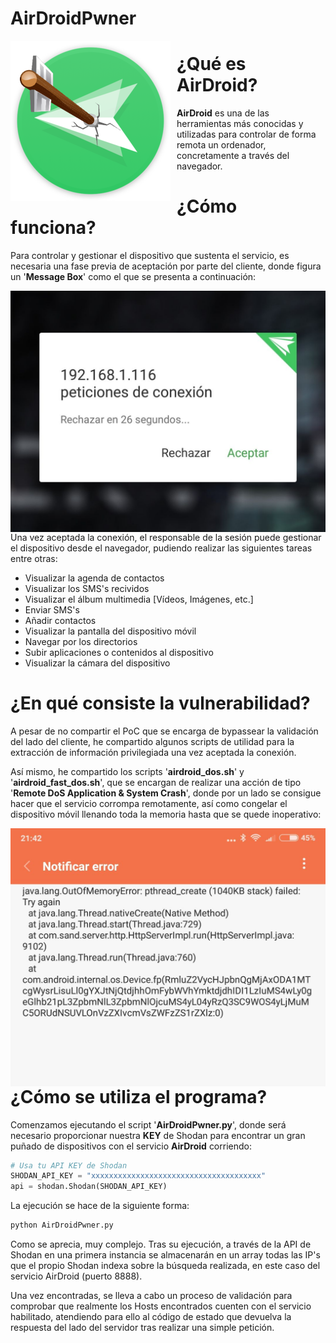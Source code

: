 # AirDroidPwner

<p align="center">
<img src="images/Logo.png"
     alt="Logo AirDroidPwn"
     style="float: left; margin-right: 10px;" />
</p>

¿Qué es AirDroid?
======

**AirDroid** es una de las herramientas más conocidas y utilizadas para controlar de forma remota un ordenador, concretamente a través del navegador.

¿Cómo funciona?
======

Para controlar y gestionar el dispositivo que sustenta el servicio, es necesaria una fase previa de aceptación por parte del cliente, donde figura un '**Message Box**' como el que se presenta a continuación:

<p align="center">
<img src="images/peticion.jpg"
     alt="Petición AirDroid"
     style="float: left; margin-right: 10px;" />
</p>

Una vez aceptada la conexión, el responsable de la sesión puede gestionar el dispositivo desde el navegador, pudiendo realizar las siguientes tareas entre otras:

* Visualizar la agenda de contactos
* Visualizar los SMS's recividos
* Visualizar el álbum multimedia [Vídeos, Imágenes, etc.]
* Enviar SMS's
* Añadir contactos
* Visualizar la pantalla del dispositivo móvil
* Navegar por los directorios
* Subir aplicaciones o contenidos al dispositivo
* Visualizar la cámara del dispositivo

¿En qué consiste la vulnerabilidad?
======

A pesar de no compartir el PoC que se encarga de bypassear la validación del lado del cliente, he compartido algunos scripts de utilidad para la extracción de información privilegiada una vez aceptada la conexión.

Así mismo, he compartido los scripts '**airdroid_dos.sh**' y '**airdroid_fast_dos.sh**', que se encargan de realizar una acción de tipo '**Remote DoS Application & System Crash**', donde por un lado se consigue hacer que el servicio corrompa remotamente, así como congelar el dispositivo móvil llenando toda la memoria hasta que se quede inoperativo:

<p align="center">
<img src="images/outofmemory.jpg"
     alt="Petición AirDroid"
     style="float: left; margin-right: 10px;" />
</p>

¿Cómo se utiliza el programa?
======

Comenzamos ejecutando el script '**AirDroidPwner.py**', donde será necesario proporcionar nuestra **KEY** de Shodan para encontrar un gran puñado de dispositivos con el servicio **AirDroid** corriendo:

```python
# Usa tu API KEY de Shodan
SHODAN_API_KEY = "xxxxxxxxxxxxxxxxxxxxxxxxxxxxxxxxxxxxxx"
api = shodan.Shodan(SHODAN_API_KEY)
```

La ejecución se hace de la siguiente forma:

```python
python AirDroidPwner.py
```

Como se aprecia, muy complejo. Tras su ejecución, a través de la API de Shodan en una primera instancia se almacenarán en un array todas las IP's que el propio Shodan indexa sobre la búsqueda realizada, en este caso del servicio AirDroid (puerto 8888).

Una vez encontradas, se lleva a cabo un proceso de validación para comprobar que realmente los Hosts encontrados cuenten con el servicio habilitado, atendiendo para ello al código de estado que devuelva la respuesta del lado del servidor tras realizar una simple petición.
